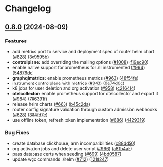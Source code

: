 # Changelog

## [0.8.0](https://github.com/osstotalsoft/cosmo/compare/helm-cosmo-v0.7.0...helm-cosmo@0.8.0) (2024-08-09)


### Features

* add metrics port to service and deployment spec of router helm chart ([#828](https://github.com/osstotalsoft/cosmo/issues/828)) ([3e9595b](https://github.com/osstotalsoft/cosmo/commit/3e9595b3b1ee99c8d7baadf19b42cff8b95a7a43))
* **controlplane:** add overriding the mailing options ([#1008](https://github.com/osstotalsoft/cosmo/issues/1008)) ([f19ec90](https://github.com/osstotalsoft/cosmo/commit/f19ec90ca2cb2259384c2119291c43d4b5bcd11e))
* enable native support for prometheus for all instrumented ([#994](https://github.com/osstotalsoft/cosmo/issues/994)) ([54876dc](https://github.com/osstotalsoft/cosmo/commit/54876dc69fd98259463e6514c6c02e2b006ac807))
* **graphqlmetrics:** enable prometheus metrics ([#963](https://github.com/osstotalsoft/cosmo/issues/963)) ([48f54fe](https://github.com/osstotalsoft/cosmo/commit/48f54fed6444fd6ffc25a86fe45225b717fabca4))
* instrument controlplane with metrics ([#943](https://github.com/osstotalsoft/cosmo/issues/943)) ([0e74d6c](https://github.com/osstotalsoft/cosmo/commit/0e74d6c9c7699a335bb56d74bfc0cf3b2fdbc70e))
* k8 jobs for user deletion and org activation ([#958](https://github.com/osstotalsoft/cosmo/issues/958)) ([c216414](https://github.com/osstotalsoft/cosmo/commit/c216414fac9e582548073e87cfeb1c795315122a))
* **otelcollector:** enable prometheus support for otelcollector and export it ([#984](https://github.com/osstotalsoft/cosmo/issues/984)) ([786391f](https://github.com/osstotalsoft/cosmo/commit/786391fc48def4648558042ef2cb05c99b010a7e))
* release helm charts ([#663](https://github.com/osstotalsoft/cosmo/issues/663)) ([b45c2da](https://github.com/osstotalsoft/cosmo/commit/b45c2da2a36d7360910eb7c3d2a3207c89d3bbdb))
* router config signature validation through custom admission webhooks ([#628](https://github.com/osstotalsoft/cosmo/issues/628)) ([384fd7e](https://github.com/osstotalsoft/cosmo/commit/384fd7e3372479e96fccc4fc771dc4e9f9c84754))
* use offline token, refresh token implementation ([#686](https://github.com/osstotalsoft/cosmo/issues/686)) ([4429319](https://github.com/osstotalsoft/cosmo/commit/442931935e979f53b0b093fbad217a2c91807f8e))


### Bug Fixes

* create database clickhouse, arm incompatibilities ([c88dd50](https://github.com/osstotalsoft/cosmo/commit/c88dd507318334d40e9352a69a5df32d047d94f4))
* org activation jobs and delete user script ([#966](https://github.com/osstotalsoft/cosmo/issues/966)) ([a81b4a5](https://github.com/osstotalsoft/cosmo/commit/a81b4a57ab5702703fd6218d90c200c5a8a543f5))
* pass database certs when seeding ([#699](https://github.com/osstotalsoft/cosmo/issues/699)) ([4bd0587](https://github.com/osstotalsoft/cosmo/commit/4bd0587e2a052cec597d9af2c1255fd041c3c239))
* update wgc commands ./helm ([#712](https://github.com/osstotalsoft/cosmo/issues/712)) ([1218247](https://github.com/osstotalsoft/cosmo/commit/1218247b89406b7df4d5e1d16cf0a231faf3c138))

